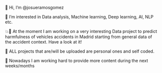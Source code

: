 👋 Hi, I’m @josueramosgomez

👀 I’m interested in Data analysis, Machine learning, Deep learning, AI, NLP etc.

💥🚗 At the moment I am working on a very interesting Data project to predict harmfulness of vehicles accidents in Madrid starting from general data of the accident context. Have a look at it!

🌿 ALL projects that are/will be uploaded are personal ones and self coded.

🔨 Nowadays I am working hard to provide more content during the next weeks/months
